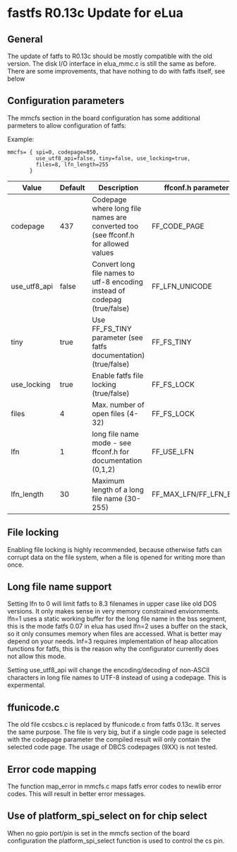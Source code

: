 # fastfs R0.13c Update for eLua

## General
The update of fatfs to R0.13c should be mostly compatible with the old version. The disk I/O interface in elua_mmc.c is still the same as before. There are some improvements, that have nothing to do with fatfs itself, see below

## Configuration parameters
The mmcfs section in the board configuration has some additional parmeters to allow configuration of fatfs:

Example:
```
mmcfs= { spi=0, codepage=850, 
         use_utf8_api=false, tiny=false, use_locking=true,
         files=8, lfn_length=255 
       }
```      

| Value        	| Default 	| Description                                                                       	| ffconf.h parameter    	| eLua define       	|
|--------------	|---------	|-----------------------------------------------------------------------------------	|-----------------------	|-------------------	|
| codepage     	| 437     	| Codepage where long file names are converted too (see ffconf.h for allowed values 	| FF_CODE_PAGE          	| MMCFS_CODEPAGE    	|
| use_utf8_api 	| false   	| Convert long file names to utf-8 encoding instead of codepag (true/false)         	| FF_LFN_UNICODE        	| MMMCFS_API_MODE   	|
| tiny         	| true    	| Use FF_FS_TINY parameter (see fatfs documentation) (true/false)                   	| FF_FS_TINY            	| MMFCFS_TINY       	|
| use_locking  	| true    	| Enable fatfs file locking (true/false)                                            	| FF_FS_LOCK            	| MMCFS_USE_LOCKING 	|
| files        	| 4       	| Max. number of open files (4-32)                                                  	| FF_FS_LOCK            	| MMCFS_MAX_FDS     	|
| lfn          	| 1       	| long file name mode - see ffconf.h for documentation (0,1,2)                      	| FF_USE_LFN            	| MMCFS_USE_LFN     	|
| lfn_length   	| 30      	| Maximum length of a long file name (30-255)                                       	| FF_MAX_LFN/FF_LFN_BUF 	| MMCFS_MAX_LFN     	|


## File locking
Enabling file locking is highly recommended, because otherwise fatfs can corrupt data on the file system, when a file is opened for writing more than once. 

## Long file name support
Setting lfn to 0 will limit fatfs to 8.3 filenames in upper case like old DOS versions. It only makes sense in very memory constrained enviornments. 
lfn=1 uses a static working buffer for the long file name in the bss segment, this is the mode fatfs 0.07 in elua has used
lfn=2 uses a buffer on the stack, so it only consumes memory when files are accessed. What is better may depend on your needs.
lnf=3 requires implementation of heap allocation functions for fatfs, this is the reason why the configurator currently does not allow this mode. 

Setting use_utf8_api will change the encoding/decoding of non-ASCII characters in long file names to UTF-8 instead of using a codepage. This is expermental. 

## ffunicode.c
The old file ccsbcs.c is replaced by ffunicode.c from fatfs 0.13c. It serves the same purpose.
The file is very big, but if a single code page is selected with the codepage parameter the compiled result will only contain the selected code page. 
The usage of DBCS codepages (9XX) is not tested. 

## Error code mapping
The function map_error in mmcfs.c maps fatfs error codes to newlib error codes. This will result in better error messages.

## Use of platform_spi_select on for chip select
When no gpio port/pin is set in the mmcfs section of the board configuration the platform_spi_select function is used to control the cs pin. 
